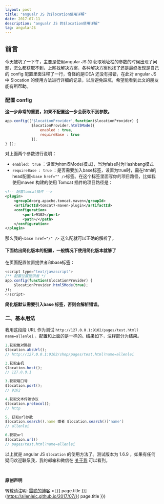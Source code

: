 ```yaml
---
layout: post
title: "angualr JS 的$location使用详解"
date: 2017-07-11
description: "angualr JS 的$location使用详解"
tag: angularJS
---
```


## 前言

今天被坑了一下午，主要是使用angular JS 的 获取地址栏的参数的时候出现了问题，怎么都获取不到，上网找解决方案，各种解决方案也找了还是最终发现是自己的 config 配置里面注释了一行，奇怪的是IDEA 还没有报错，在此对 angular JS 中 $location 的使用方法进行详细的记录，以后避免踩坑，希望能看到此文的朋友能有所帮助。

### 配置 config

**这一步非常的重要，如果不配置这一步会获取不到参数。**

```js
app.config(['$locationProvider',function($locationProvider) {
            $locationProvider.html5Mode({
                enabled : true, 
                requireBase : true
            });
} ]);
```

对上面两个参数进行说明：  

- `enabled: true` ：设置为html5Mode(模式)，当为false时为Hashbang模式 
- `requireBase : true` ：是否需要加入base标签，设置为true时，需在html的head配置`<base href="" />`标签。在这个标签里面写你的项目路径，比如我使用maven 构建的使用 Tomcat 插件的项目路径是：

```xml
<!-- 配置tomcat插件 -->
<plugin>
    <groupId>org.apache.tomcat.maven</groupId>
    <artifactId>tomcat7-maven-plugin</artifactId>
    <configuration>
        <port>9102</port>
        <path>/</path>
    </configuration>
</plugin>
```

那么我的`<base href="/" />` 这么配就可以正确的解析了。

#### 下面给出简化版本的配置，一般情况下使用简化版本就够了

在页面配置位置提供者和base标签：

```javascript
<script type="text/javascript">
/** 配置位置提供者 */
app.config(function($locationProvider) {
    $locationProvider.html5Mode(true);
});
</script>
```

**简化版默认需要引入base 标签，否则会解析错误。**

### 二、基本用法

我用这段段 URL 作为测试 `http://127.0.0.1:9102/pages/test.html?name=allenlei` ，配置和上面的是一样的。结果如下，注释部分为结果。  

```javascript
1.获取绝对路径 
$location.absUrl();  
// http://127.0.0.1:9102/shop/pages/test.html?name=allenlei

2.获取主机 
$location.host(); 
// 127.0.0.1 

3.获取端口号 
$location.port(); 
// 9102 

4.获取文本传输协议 
$location.protocol(); 
// http 

5. 获取url参数 
$location.search().name 或者 $location.search()['name'] 
// allenlei 

6.获取url 
$location.url() 
// pages/test.html?name=allenlei
```

以上就是 angular JS  `$location` 的使用方法了。测试版本为 1.6.9 ，如果有任何疑问欢迎联系我，我的邮箱和微信在 [关于我](https://allenleic.github.io/about/)  可以看到。

<br/>

**原创声明**  

转载请注明: [雷聪的博客](https://allenleic.github.io) » [{{ page.title }}](https://allenleic.github.io/2017/07/{{ page.title }})
